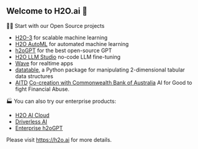## Welcome to H2O.ai 👋

🙋‍♀️ Start with our Open Source projects

- [H2O-3](https://github.com/h2oai/h2o-3) for scalable machine learning
- [H2O AutoML](https://docs.h2o.ai/h2o/latest-stable/h2o-docs/automl.html) for automated machine learning
- [h2oGPT](https://github.com/h2oai/h2ogpt) for the best open-source GPT
- [H2O LLM Studio](https://github.com/h2oai/h2o-llmstudio) no-code LLM fine-tuning
- [Wave](https://github.com/h2oai/wave) for realtime apps
- [datatable](https://github.com/h2oai/datatable), a Python package for manipulating 2-dimensional tabular data structures
- [AITD](https://github.com/h2oai/AITD) [Co-creation with Commonwealth Bank of Australia](https://www.commbank.com.au/articles/newsroom/2023/11/next-chapter-open-artificial-intelligence-model.html) AI for Good to fight Financial Abuse.

🏭 You can also try our enterprise products:
  - [H2O AI Cloud](https://h2o.ai/platform/ai-cloud/)
  - [Driverless AI](https://h2o.ai/platform/ai-cloud/make/h2o-driverless-ai/)
  - [Enterprise h2oGPT](https://h2o.ai/platform/enterprise-h2ogpt/)

Please visit https://h2o.ai for more details.

<!--

**Here are some ideas to get you started:**

🙋‍♀️ A short introduction - what is your organization all about?
🌈 Contribution guidelines - how can the community get involved?
👩‍💻 Useful resources - where can the community find your docs? Is there anything else the community should know?
🍿 Fun facts - what does your team eat for breakfast?
🧙 Remember, you can do mighty things with the power of [Markdown](https://docs.github.com/github/writing-on-github/getting-started-with-writing-and-formatting-on-github/basic-writing-and-formatting-syntax)
-->
